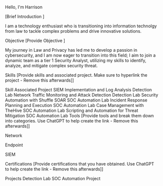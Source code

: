 Hello, I'm Harrison


[Brief Introduction ]

I am a technology enthusiast who is transitioning into information technolgy from law to tackle complex problems and drive innovative solutions.

Objective
[Provide Objective ]

My journey in Law and Privacy has led me to develop a passion in cybersecurity, and I am now eager to transition into this field; I aim to join a dynamic team as a tier 1 Security Analyst, utilizing my skills to identify, analyze, and mitigate complex security threat.

Skills
[Provide skills and associated project. Make sure to hyperlink the project - Remove this afterwards]]

Skill	Associated Project
SIEM Implementation and Log Analysis	Detection Lab
Network Traffic Monitoring and Attack Detection	Detection Lab
Security Automation with Shuffle SOAR	SOC Automation Lab
Incident Response Planning and Execution	SOC Automation Lab
Case Management with TheHive	SOC Automation Lab
Scripting and Automation for Threat Mitigation	SOC Automation Lab
Tools
[Provide tools and break them down into categories. Use ChatGPT to help create the link - Remove this afterwards]]

Network
  
Endpoint
 
SIEM
  
Certifications
[Provide certifications that you have obtained. Use ChatGPT to help create the link - Remove this afterwards]]

    
Projects
Detection Lab
SOC Automation Project
